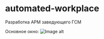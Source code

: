 # automated-workplace

Разработка АРМ заведующего ГСМ

Основное окно:
![Image alt](https://github.com/Sanyajo/automated-workplace/raw/main/image/mainWind.png)
